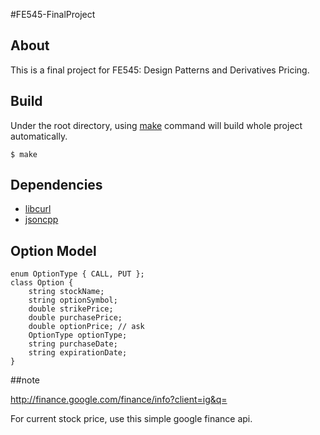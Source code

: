 #FE545-FinalProject

## About
This is a final project for FE545: Design Patterns and Derivatives Pricing. 

## Build
Under the root directory, using [make](http://unixhelp.ed.ac.uk/CGI/man-cgi?make) command will build whole project automatically.
```
$ make
```

## Dependencies
- [libcurl](http://curl.haxx.se/libcurl/)
- [jsoncpp](http://jsoncpp.sourceforge.net/)


## Option Model

```
enum OptionType { CALL, PUT };
class Option {
	string stockName;
	string optionSymbol;
	double strikePrice;
	double purchasePrice;
	double optionPrice;	// ask
	OptionType optionType;
	string purchaseDate;
	string expirationDate;
}
```

##note

http://finance.google.com/finance/info?client=ig&q=

For current stock price, use this simple google finance api. 

